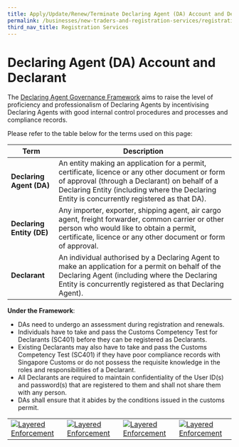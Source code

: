 ```yaml
---
title: Apply/Update/Renew/Terminate Declaring Agent (DA) Account and Declarant
permalink: /businesses/new-traders-and-registration-services/registration-services/apply-update-renew-terminate-declaring-agent-account-and-declarant
third_nav_title: Registration Services
---
```


# Declaring Agent (DA) Account and Declarant

The  [Declaring Agent Governance Framework](/news-and-media/circulars/2016-01-22-Circular022016.pdf)  aims to raise the level of proficiency and professionalism of Declaring Agents by incentivising Declaring Agents with good internal control procedures and processes and compliance records. 

Please refer to the table below for the terms used on this page:

|Term| Description  |
|--|--|
| **Declaring Agent (DA)** | An entity making an application for a permit, certificate, licence or any other document or form of approval (through a Declarant) on behalf of a Declaring Entity (including where the Declaring Entity is concurrently registered as that DA). |
| **Declaring Entity (DE)** | Any importer, exporter, shipping agent, air cargo agent, freight forwarder, common carrier or other person who would like to obtain a permit, certificate, licence or any other document or form of approval. |
| **Declarant**| An individual authorised by a Declaring Agent to make an application for a permit on behalf of the Declaring Agent (including where the Declaring Entity is concurrently registered as that Declaring Agent). |

**Under the Framework**:

-   DAs need to undergo an assessment during registration and renewals.
-   Individuals have to take and pass the Customs Competency Test for Declarants (SC401) before they can be registered as Declarants.
-   Existing Declarants may also have to take and pass the Customs Competency Test (SC401) if they have poor compliance records with Singapore Customs or do not possess the requisite knowledge in the roles and responsibilities of a Declarant.
-   All Declarants are required to maintain confidentiality of the User ID(s) and password(s) that are registered to them and shall not share them with any person.
-   DAs shall ensure that it abides by the conditions issued in the customs permit.


|  |  ||  |  
|--|--|--|---|
|[![Layered Enforcement](/images/new-traders-and-registration-services/DA1.jpg)](/businesses/new-traders-and-registration-services/registration-services/apply-update-renew-terminate-declaring-agent-account-and-declarant/declaring-agent-account) |[![Layered Enforcement](/images/new-traders-and-registration-services/DA2.jpg)](/businesses/new-traders-and-registration-services/registration-services/apply-update-renew-terminate-declaring-agent-account-and-declarant/declarant)  |[![Layered Enforcement](/images/new-traders-and-registration-services/DA3.jpg)](/businesses/new-traders-and-registration-services/registration-services/apply-update-renew-terminate-declaring-agent-account-and-declarant/Compliance-to-registration)|[![Layered Enforcement](/images/new-traders-and-registration-services/DA4.jpg)](/businesses/new-traders-and-registration-services/registration-services/apply-update-renew-terminate-declaring-agent-account-and-declarant/Terms-and-conditions)|  



